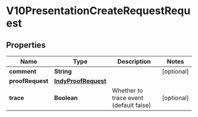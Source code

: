 

# V10PresentationCreateRequestRequest


## Properties

Name | Type | Description | Notes
------------ | ------------- | ------------- | -------------
**comment** | **String** |  |  [optional]
**proofRequest** | [**IndyProofRequest**](IndyProofRequest.md) |  | 
**trace** | **Boolean** | Whether to trace event (default false) |  [optional]



